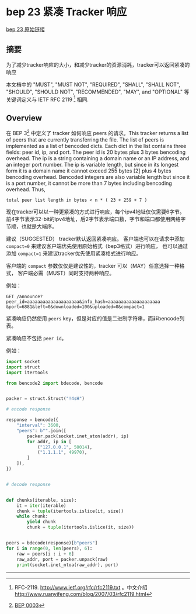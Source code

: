 # bep 23 紧凑 Tracker 响应

[bep 23 原始链接](https://www.bittorrent.org/beps/bep_0023.html)

## 摘要

为了减少tracker响应的大小，和减少tracker的资源消耗，tracker可以返回紧凑的响应

本文档中的 "MUST", "MUST NOT", "REQUIRED", "SHALL", "SHALL NOT", "SHOULD", "SHOULD NOT",
"RECOMMENDED", "MAY", and "OPTIONAL" 等关键词定义与 IETF RFC 2119 [^1] 相同.

## Overview

在 BEP 3[^2] 中定义了 tracker 如何响应 peers 的请求。This tracker returns a list of peers
that are currently transferring the file. The list of peers is implemented as a list of
bencoded dicts. Each dict in the list contains three fields: peer id, ip, and port. The
peer id is 20 bytes plus 3 bytes bencoding overhead. The ip is a string containing a
domain name or an IP address, and an integer port number. The ip is variable length, but
since in its longest form it is a domain name it cannot exceed 255 bytes [2] plus 4
bytes bencoding overhead. Bencoded integers are also variable length but since it is a
port number, it cannot be more than 7 bytes including bencoding overhead. Thus,

    total peer list length in bytes < n * ( 23 + 259 + 7 )

现在tracker可以以一种更紧凑的方式进行响应，每个ipv4地址仅仅需要6字节。
前4字节表示32-bit的ipv4地址，后2字节表示端口数，字节和端口都使用网络字节顺，也就是大端序。

建议（SUGGESTED） tracker默认返回紧凑响应。
客户端也可以在请求中添加 `compact=0` 来建议客户端优先使用原始格式（bep3格式）进行响应，
也可以通过添加 `compact=1` 来建议tracker优先使用紧凑格式进行响应。

客户端的 `compact` 参数仅仅是建议性的，tracker 可以（MAY）任意选择一种格式，
客户端必需（MUST）同时支持两种响应。

例如：

    GET /announce?peer_id=aaaaaaaaaaaaaaaaaaaa&info_hash=aaaaaaaaaaaaaaaaaaaa
    &port=6881&left=0&downloaded=100&uploaded=0&compact=1

紧凑响应仍然使用 `peers` key，但是对应的值是二进制字符串，而非bencode列表。

紧凑响应不包括 `peer id`。

例如：
```python
import socket
import struct
import itertools

from bencode2 import bdecode, bencode


packer = struct.Struct("!4sH")

# encode response

response = bencode({
    "interval": 3600,
    "peers": b"".join([
        packer.pack(socket.inet_aton(addr), ip)
        for addr, ip in [
            ("127.0.0.1", 50014),
            ("1.1.1.1", 49970),
        ]
    ]),
})


# decode response


def chunks(iterable, size):
    it = iter(iterable)
    chunk = tuple(itertools.islice(it, size))
    while chunk:
        yield chunk
        chunk = tuple(itertools.islice(it, size))


peers = bdecode(response)[b"peers"]
for i in range(0, len(peers), 6):
    raw = peers[i : i + 6]
    raw_addr, port = packer.unpack(raw)
    print(socket.inet_ntoa(raw_addr), port)
```

---

[^1]: RFC-2119. <http://www.ietf.org/rfc/rfc2119.txt>
。中文介绍 <http://www.ruanyifeng.com/blog/2007/03/rfc2119.html>

[^2]: [BEP 0003](./bep_0003.md)